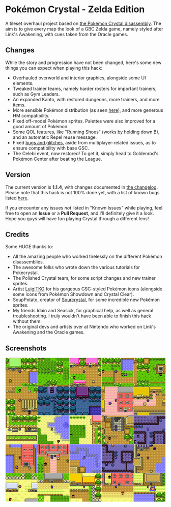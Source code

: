 # Pokémon Crystal - Zelda Edition

A tileset overhaul project based on [the Pokémon Crystal disassembly](https://github.com/pret/pokecrystal). The aim is to give every map the look of a GBC Zelda game, namely styled after Link's Awakening, with cues taken from the Oracle games.

## Changes
While the story and progression have not been changed, here's some new things you can expect when playing this hack:
* Overhauled overworld and interior graphics, alongside some UI elements.
* Tweaked trainer teams, namely harder rosters for important trainers, such as Gym Leaders.
* An expanded Kanto, with restored dungeons, more trainers, and more items.
* More sensible Pokémon distribution (as seen [here](NEW_LOCATIONS.txt)), and more generous HM compatibility.
* Fixed off-model Pokémon sprites. Palettes were also improved for a good amount of Pokémon.
* Some QOL features, like "Running Shoes" (works by holding down B), and an automatic Repel reuse message.
* Fixed [bugs and glitches](https://github.com/pret/pokecrystal/blob/master/docs/bugs_and_glitches.md), aside from multiplayer-related issues, as to ensure compatibility with base GSC.
* The Celebi event, now restored! To get it, simply head to Goldenrod's Pokémon Center after beating the League.

## Version
The current version is **1.1.4**, with changes documented in [the changelog](CHANGELOG.txt). Please note that this hack is not 100% done yet, with a list of known bugs listed [here](KNOWN_ISSUES.txt).

If you encounter any issues *not* listed in "Known Issues" while playing, feel free to open an **Issue** or a **Pull Request**, and I'll definitely give it a look. Hope you guys will have fun playing Crystal through a different lens!

## Credits
Some HUGE thanks to:
* All the amazing people who worked tirelessly on the different Pokémon disassemblies.
* The awesome folks who wrote down the various tutorials for Pokecrystal.
* The Polished Crystal team, for some script changes and new trainer sprites.
* Artist [LuigiTKO](https://twitter.com/LuigiTKO) for his gorgeous GSC-styled Pokémon icons (alongside some icons from Pokémon Showdown and Crystal Clear).
* SoupPotato, creator of [Sourcrystal](https://github.com/SoupPotato/Sourcrystal), for some incredible new Pokémon sprites.
* My friends Idain and Seasick, for graphical help, as well as general troubleshooting. I truly wouldn't have been able to finish this hack without them.
* The original devs and artists over at Nintendo who worked on Link's Awakening and the Oracle games.

## Screenshots
![main-collage](screenshots/main-collage.png)
